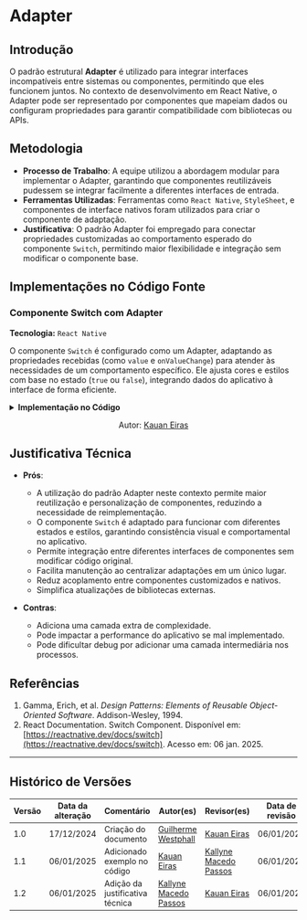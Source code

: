 # Adapter

## Introdução

O padrão estrutural **Adapter** é utilizado para integrar interfaces incompatíveis entre sistemas ou componentes, permitindo que eles funcionem juntos. No contexto de desenvolvimento em React Native, o Adapter pode ser representado por componentes que mapeiam dados ou configuram propriedades para garantir compatibilidade com bibliotecas ou APIs.

## Metodologia

- **Processo de Trabalho**: A equipe utilizou a abordagem modular para implementar o Adapter, garantindo que componentes reutilizáveis pudessem se integrar facilmente a diferentes interfaces de entrada.
- **Ferramentas Utilizadas**: Ferramentas como `React Native`, `StyleSheet`, e componentes de interface nativos foram utilizados para criar o componente de adaptação.
- **Justificativa**: O padrão Adapter foi empregado para conectar propriedades customizadas ao comportamento esperado do componente `Switch`, permitindo maior flexibilidade e integração sem modificar o componente base.

## Implementações no Código Fonte

### Componente Switch com Adapter

**Tecnologia:** `React Native`

O componente `Switch` é configurado como um Adapter, adaptando as propriedades recebidas (como `value` e `onValueChange`) para atender às necessidades de um comportamento específico. Ele ajusta cores e estilos com base no estado (`true` ou `false`), integrando dados do aplicativo à interface de forma eficiente.

<details>
<summary><b>Implementação no Código</b></summary>

![Adapter - NotificationToggle](assets/Adapter%20-%20NotificationToggle.tsx.png)

</details>

<center>

Autor: [Kauan Eiras](https://github.com/kauaneiras)

</center>

## Justificativa Técnica

- **Prós**:
    -  A utilização do padrão Adapter neste contexto permite maior reutilização e personalização de componentes, reduzindo a necessidade de reimplementação.
    - O componente `Switch` é adaptado para funcionar com diferentes estados e estilos, garantindo consistência visual e comportamental no aplicativo.
    - Permite integração entre diferentes interfaces de componentes sem modificar código original.
    - Facilita manutenção ao centralizar adaptações em um único lugar.
    - Reduz acoplamento entre componentes customizados e nativos.
    - Simplifica atualizações de bibliotecas externas.

- **Contras**:
    - Adiciona uma camada extra de complexidade.
    - Pode impactar a performance do aplicativo se mal implementado.
    - Pode dificultar debug por adicionar uma camada intermediária nos processos.

## Referências

1. Gamma, Erich, et al. *Design Patterns: Elements of Reusable Object-Oriented Software*. Addison-Wesley, 1994.
2. React Documentation. Switch Component. Disponível em: [https://reactnative.dev/docs/switch](https://reactnative.dev/docs/switch). Acesso em: 06 jan. 2025.

---

## Histórico de Versões

| Versão | Data da alteração | Comentário                     | Autor(es)                                      | Revisor(es) | Data de revisão |
|--------|-------------------|-------------------------------|-----------------------------------------------|-------------|-----------------|
| 1.0 | 17/12/2024 | Criação do documento | [Guilherme Westphall](https://github.com/west7) | [Kauan Eiras](https://github.com/kauaneiras) | 06/01/2025 |
| 1.1    | 06/01/2025        | Adicionado exemplo no código  | [Kauan Eiras](https://github.com/kauaneiras) | [Kallyne Macedo Passos](https://github.com/kalipassos) | 06/01/2025 |
| 1.2 | 06/01/2025 | Adição da justificativa técnica | [Kallyne Macedo Passos](https://github.com/kalipassos) |[Kauan Eiras](https://github.com/kauaneiras) | 06/01/2025 |